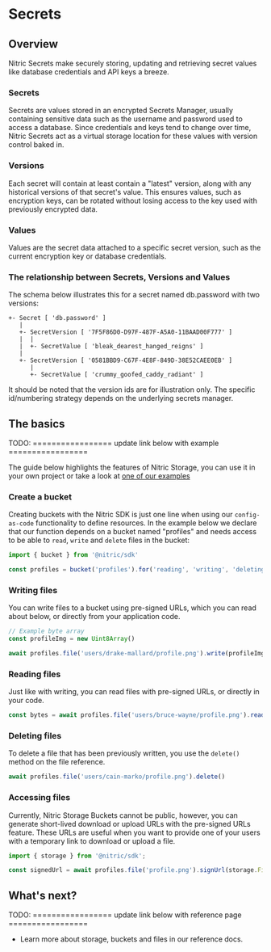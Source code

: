 # Secrets

## Overview

Nitric Secrets make securely storing, updating and retrieving secret values like database credentials and API keys a breeze.

### Secrets

Secrets are values stored in an encrypted Secrets Manager, usually containing sensitive data such as the username and password used to access a database. Since credentials and keys tend to change over time, Nitric Secrets act as a virtual storage location for these values with version control baked in.

### Versions

Each secret will contain at least contain a "latest" version, along with any historical versions of that secret's value. This ensures values, such as encryption keys, can be rotated without losing access to the key used with previously encrypted data.

### Values

Values are the secret data attached to a specific secret version, such as the current encryption key or database credentials.

### The relationship between Secrets, Versions and Values

The schema below illustrates this for a secret named db.password with two versions:

```
+- Secret [ 'db.password' ]
   |
   +- SecretVersion [ '7F5F86D0-D97F-487F-A5A0-11BAAD00F777' ]
   |  |
   |  +- SecretValue [ 'bleak_dearest_hanged_reigns' ]
   |
   +- SecretVersion [ '0581BBD9-C67F-4E8F-849D-38E52CAEE0EB' ]
      |
      +- SecretValue [ 'crummy_goofed_caddy_radiant' ]
```

It should be noted that the version ids are for illustration only. The specific id/numbering strategy depends on the underlying secrets manager.

## The basics

TODO: ================= update link below with example =================

The guide below highlights the features of Nitric Storage, you can use it in your own project or take a look at [one of our examples](#)

### Create a bucket

Creating buckets with the Nitric SDK is just one line when using our `config-as-code` functionality to define resources. In the example below we declare that our function depends on a bucket named "profiles" and needs access to be able to `read`, `write` and `delete` files in the bucket:

```javascript
import { bucket } from '@nitric/sdk'

const profiles = bucket('profiles').for('reading', 'writing', 'deleting')
```

### Writing files

You can write files to a bucket using pre-signed URLs, which you can read about below, or directly from your application code.

```javascript
// Example byte array
const profileImg = new Uint8Array()

await profiles.file('users/drake-mallard/profile.png').write(profileImg)
```

### Reading files

Just like with writing, you can read files with pre-signed URLs, or directly in your code.

```javascript
const bytes = await profiles.file('users/bruce-wayne/profile.png').read()
```

### Deleting files

To delete a file that has been previously written, you use the `delete()` method on the file reference.

```javascript
await profiles.file('users/cain-marko/profile.png').delete()
```

### Accessing files

Currently, Nitric Storage Buckets cannot be public, however, you can generate short-lived download or upload URLs with the pre-signed URLs feature. These URLs are useful when you want to provide one of your users with a temporary link to download or upload a file.

```javascript
import { storage } from '@nitric/sdk';

const signedUrl = await profiles.file('profile.png').signUrl(storage.FileMode.Read)
```

## What's next?

TODO: ================= update link below with reference page =================

- Learn more about storage, buckets and files in our reference docs.